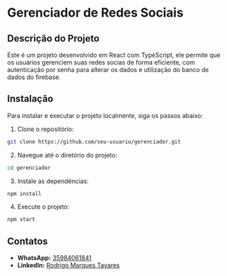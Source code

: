 # Gerenciador de Redes Sociais

## Descrição do Projeto
Este é um projeto desenvolvido em React com TypeScript, ele permite que os usuários gerenciem suas redes socias de forma eficiente, com autenticação por senha para alterar os dados e utilização do banco de dados do firebase.

## Instalação
Para instalar e executar o projeto localmente, siga os passos abaixo:

1. Clone o repositório:
  ```bash
  git clone https://github.com/seu-usuario/gerenciador.git
  ```
2. Navegue até o diretório do projeto:
  ```bash
  cd gerenciador
  ```
3. Instale as dependências:
  ```bash
  npm install
  ```
4. Execute o projeto:
  ```bash
  npm start
  ```

## Contatos
- **WhatsApp:** [35984061841](https://wa.me/5535984061841)
- **LinkedIn:** [Rodrigo Marques Tavares](https://www.linkedin.com/in/rodrigo-marques-tavares-9482b4226/)
